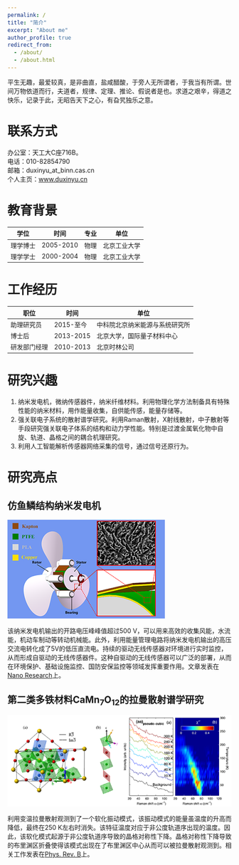 ```yaml
---
permalink: /
title: "简介"
excerpt: "About me"
author_profile: true
redirect_from: 
  - /about/
  - /about.html
---
```


平生无趣，最爱较真，是非曲直，盐咸醋酸，于旁人无所谓者，于我当有所谓。世间万物依道而行，夫道者，规律、定理、推论、假说者是也。求道之艰辛，得道之快乐，记录于此，无昭告天下之心，有旮旯独乐之意。 

联系方式
======
办公室：天工大C座716B。  
电话：010-82854790  
邮箱：duxinyu_at_binn.cas.cn  
个人主页：www.duxinyu.cn

教育背景
======
 
| 学位  | 时间       | 专业  | 单位  |
| ---- |----------- | -----| ---- |
| 理学博士  | 2005-2010 | 物理 | 北京工业大学|
| 理学学士  | 2000-2004 | 物理 | 北京工业大学|

工作经历
=======

| 职位  | 时间       |  单位  |
| ---- |----------- | ----- |
| 助理研究员  | 2015-至今 | 中科院北京纳米能源与系统研究所|
|博士后  | 2013-2015 | 北京大学，国际量子材料中心|
|研发部门经理  | 2010-2013 | 北京时林公司|

研究兴趣
=======

1. 纳米发电机，微纳传感器件，纳米纤维材料。利用物理化学方法制备具有特殊性能的纳米材料，用作能量收集，自供能传感，能量存储等。
2. 强关联电子系统的散射谱学研究。利用Raman散射，X射线散射，中子散射等手段研究强关联电子体系的结构和动力学性能。特别是过渡金属氧化物中自旋、轨道、晶格之间的耦合机理研究。
3. 利用人工智能解析传感器网络采集的信号，通过信号还原行为。

研究亮点
=======

## 仿鱼鳞结构纳米发电机

![](../_pages/fishscale/pic.png)

该纳米发电机输出的开路电压峰峰值超过500 V，可以用来高效的收集风能，水流能，机动车制动等转动机械能。此外，利用能量管理电路将纳米发电机输出的高压交流电转化成了5V的低压直流电。持续的驱动无线传感器对环境进行实时监控，从而形成自驱动的无线传感器件。这种自驱动的无线传感器可以广泛的部署，从而在环境保护、基础设施监控、国防安保监控等领域发挥重要作用。文章发表在[Nano Research](http://www.thenanoresearch.com/work_just.asp)上。

## 第二类多铁材料CaMn<sub>7</sub>O<sub>12</sub>的拉曼散射谱学研究

![](../_pages/cmo/pic.png)

利用变温拉曼散射观测到了一个软化振动模式，该振动模式的能量虽温度的升高而降低，最终在250 K左右时消失。该特征温度对应于非公度轨道序出现的温度。因此，该软化模式起源于非公度轨道序导致的晶格对称性下降。晶格对称性下降导致的布里渊区折叠使得该模式出现在了布里渊区中心从而可以被拉曼散射观测到。相关工作发表在[Phys. Rev. B](https://journals.aps.org/prb/abstract/10.1103/PhysRevB.90.104414)上。